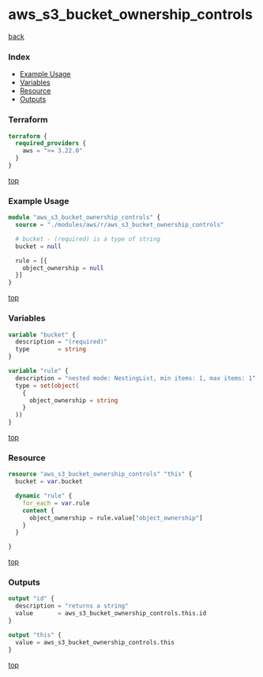 # aws_s3_bucket_ownership_controls

[back](../aws.md)

### Index

- [Example Usage](#example-usage)
- [Variables](#variables)
- [Resource](#resource)
- [Outputs](#outputs)

### Terraform

```terraform
terraform {
  required_providers {
    aws = ">= 3.22.0"
  }
}
```

[top](#index)

### Example Usage

```terraform
module "aws_s3_bucket_ownership_controls" {
  source = "./modules/aws/r/aws_s3_bucket_ownership_controls"

  # bucket - (required) is a type of string
  bucket = null

  rule = [{
    object_ownership = null
  }]
}
```

[top](#index)

### Variables

```terraform
variable "bucket" {
  description = "(required)"
  type        = string
}

variable "rule" {
  description = "nested mode: NestingList, min items: 1, max items: 1"
  type = set(object(
    {
      object_ownership = string
    }
  ))
}
```

[top](#index)

### Resource

```terraform
resource "aws_s3_bucket_ownership_controls" "this" {
  bucket = var.bucket

  dynamic "rule" {
    for_each = var.rule
    content {
      object_ownership = rule.value["object_ownership"]
    }
  }

}
```

[top](#index)

### Outputs

```terraform
output "id" {
  description = "returns a string"
  value       = aws_s3_bucket_ownership_controls.this.id
}

output "this" {
  value = aws_s3_bucket_ownership_controls.this
}
```

[top](#index)